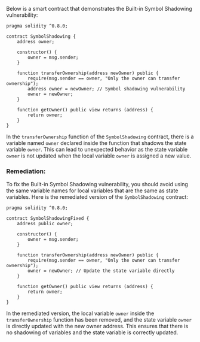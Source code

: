 Below is a smart contract that demonstrates the Built-in Symbol Shadowing vulnerability:

```solidity
pragma solidity ^0.8.0;

contract SymbolShadowing {
    address owner;

    constructor() {
        owner = msg.sender;
    }

    function transferOwnership(address newOwner) public {
        require(msg.sender == owner, "Only the owner can transfer ownership");
        address owner = newOwner; // Symbol shadowing vulnerability
        owner = newOwner;
    }

    function getOwner() public view returns (address) {
        return owner;
    }
}
```

In the `transferOwnership` function of the `SymbolShadowing` contract, there is a variable named `owner` declared inside the function that shadows the state variable `owner`. This can lead to unexpected behavior as the state variable `owner` is not updated when the local variable `owner` is assigned a new value.

### Remediation:
To fix the Built-in Symbol Shadowing vulnerability, you should avoid using the same variable names for local variables that are the same as state variables. Here is the remediated version of the `SymbolShadowing` contract:

```solidity
pragma solidity ^0.8.0;

contract SymbolShadowingFixed {
    address public owner;

    constructor() {
        owner = msg.sender;
    }

    function transferOwnership(address newOwner) public {
        require(msg.sender == owner, "Only the owner can transfer ownership");
        owner = newOwner; // Update the state variable directly
    }

    function getOwner() public view returns (address) {
        return owner;
    }
}
```

In the remediated version, the local variable `owner` inside the `transferOwnership` function has been removed, and the state variable `owner` is directly updated with the new owner address. This ensures that there is no shadowing of variables and the state variable is correctly updated.